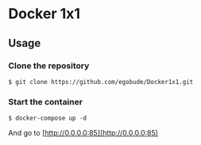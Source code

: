 # Docker 1x1

## Usage
    
### Clone the repository

    $ git clone https://github.com/egobude/Docker1x1.git 
   
### Start the container
   
    $ docker-compose up -d
    
And go to [http://0.0.0.0:85](http://0.0.0.0:85)